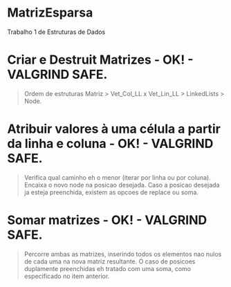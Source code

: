 # MatrizEsparsa
Trabalho 1 de Estruturas de Dados

# Criar e Destruit Matrizes - OK! - VALGRIND SAFE.
> Ordem de estruturas Matriz > Vet_Col_LL x Vet_Lin_LL > LinkedLists > Node.

# Atribuir valores à uma célula a partir da linha e coluna - OK! - VALGRIND SAFE.
> Verifica qual caminho eh o menor (iterar por linha ou por coluna).
> Encaixa o novo node na posicao desejada.
> Caso a posicao desejada ja esteja preenchida, existem as opcoes de replace ou soma.

# Somar matrizes - OK! - VALGRIND SAFE.
> Percorre ambas as matrizes, inserindo todos os elementos nao nulos de cada uma na nova matriz resultante.
> O caso de posicoes duplamente preenchidas eh tratado com uma soma, como especificado no item anterior.